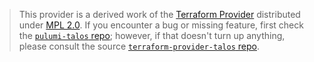 > This provider is a derived work of the [Terraform Provider](https://github.com/terraform-providers/terraform-provider-talos)
> distributed under [MPL 2.0](https://www.mozilla.org/en-US/MPL/2.0/). If you encounter a bug or missing feature,
> first check the [`pulumi-talos` repo](/issues); however, if that doesn't turn up anything,
> please consult the source [`terraform-provider-talos` repo](https://github.com/terraform-providers/terraform-provider-talos/issues).

